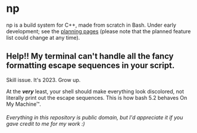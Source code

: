 # np

np is a build system for C++, made from scratch in Bash. Under early development; see the [planning pages](https://github.com/HackerDaGreat57/np/blob/main/_planning/np.pdf) (please note that the planned feature list could change at any time).

## Help!! My terminal can't handle all the fancy formatting escape sequences in your script.

Skill issue. It's 2023. Grow up.

At the ***very*** least, your shell should make everything look discolored, not literally print out the escape sequences. This is how bash 5.2 behaves On My Machine™.

###### Everything in this repository is public domain, but I'd appreciate it if you gave credit to me for my work :)
